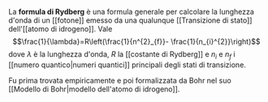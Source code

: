 La **formula di Rydberg** è una formula generale per calcolare la lunghezza d'onda di un [[fotone]] emesso da una qualunque [[Transizione di stato]] dell'[[atomo di idrogeno]]. Vale
$$\frac{1}{\lambda}=R\left(\frac{1}{n^{2}_{f}}- \frac{1}{n_{i}^{2}}\right)$$
dove $\lambda$ è la lunghezza d'onda, $R$ la [[costante di Rydberg]] e $n_{i}$ e $n_{f}$ i [[numero quantico|numeri quantici]] principali degli stati di transizione.

Fu prima trovata empiricamente e poi formalizzata da Bohr nel suo [[Modello di Bohr|modello dell'atomo di idrogeno]].